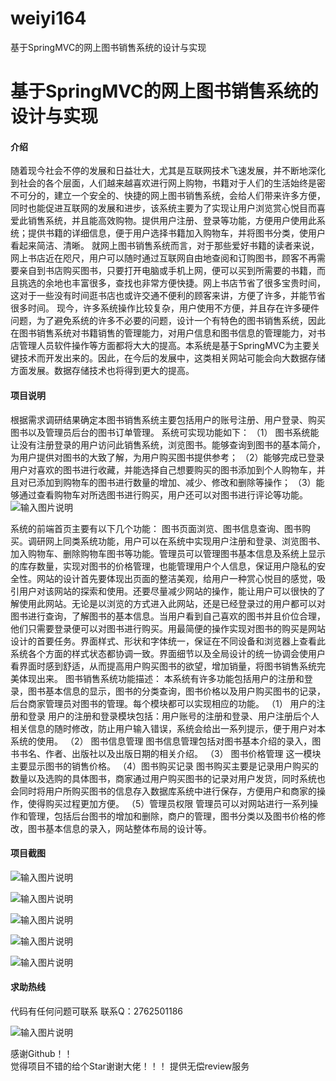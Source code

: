 # weiyi164
基于SpringMVC的网上图书销售系统的设计与实现

# 基于SpringMVC的网上图书销售系统的设计与实现

#### 介绍
随着现今社会不停的发展和日益壮大，尤其是互联网技术飞速发展，并不断地深化到社会的各个层面，人们越来越喜欢进行网上购物，书籍对于人们的生活始终是密不可分的，建立一个安全的、快捷的网上图书销售系统，会给人们带来许多方便，同时也能促进互联网的发展和进步，该系统主要为了实现让用户浏览赏心悦目而喜爱此销售系统，并且能高效购物。提供用户注册、登录等功能，方便用户使用此系统；提供书籍的详细信息，便于用户选择书籍加入购物车，并将图书分类，使用户看起来简洁、清晰。
就网上图书销售系统而言，对于那些爱好书籍的读者来说，网上书店近在咫尺，用户可以随时通过互联网自由地查阅和订购图书，顾客不再需要亲自到书店购买图书，只要打开电脑或手机上网，便可以买到所需要的书籍，而且挑选的余地也丰富很多，查找也非常方便快捷。网上书店节省了很多宝贵时间，这对于一些没有时间逛书店也或许交通不便利的顾客来讲，方便了许多，并能节省很多时间。
现今，许多系统操作比较复杂，用户使用不方便，并且存在许多硬件问题，为了避免系统的许多不必要的问题，设计一个有特色的图书销售系统，因此在图书销售系统对书籍销售的管理能力，对用户信息和图书信息的管理能力，对书店管理人员软件操作等方面都将大大的提高。本系统是基于SpringMVC为主要关键技术而开发出来的。因此，在今后的发展中，这类相关网站可能会向大数据存储方面发展。数据存储技术也将得到更大的提高。












#### 项目说明
根据需求调研结果确定本图书销售系统主要包括用户的账号注册、用户登录、购买图书以及管理员后台的图书订单管理。
系统可实现功能如下：
（1） 图书系统能让没有注册登录的用户访问此销售系统，浏览图书。能够查询到图书的基本简介，为用户提供对图书的大致了解，为用户购买图书提供参考；
（2）能够完成已登录用户对喜欢的图书进行收藏，并能选择自己想要购买的图书添加到个人购物车，并且对已添加到购物车的图书进行数量的增加、减少、修改和删除等操作；
（3）能够通过查看购物车对所选图书进行购买，用户还可以对图书进行评论等功能。
![输入图片说明](https://images.gitee.com/uploads/images/2021/0207/001823_d0d367a3_8621591.png "屏幕截图.png")

系统的前端首页主要有以下几个功能：
图书页面浏览、图书信息查询、图书购买。调研网上同类系统功能，用户可以在系统中实现用户注册和登录、浏览图书、加入购物车、删除购物车图书等功能。管理员可以管理图书基本信息及系统上显示的库存数量，实现对图书的价格管理，也能管理用户个人信息，保证用户隐私的安全性。网站的设计首先要体现出页面的整洁美观，给用户一种赏心悦目的感觉，吸引用户对该网站的探索和使用。还要尽量减少网站的操作，能让用户可以很快的了解使用此网站。无论是以浏览的方式进入此网站，还是已经登录过的用户都可以对图书进行查询，了解图书的基本信息。当用户看到自己喜欢的图书并且价位合理，他们只需要登录便可以对图书进行购买。用最简便的操作实现对图书的购买是网站设计的首要任务。界面样式、形状和字体统一，保证在不同设备和浏览器上查看此系统各个方面的样式状态都协调一致。界面细节以及全局设计的统一协调会使用户看界面时感到舒适，从而提高用户购买图书的欲望，增加销量，将图书销售系统完美体现出来。
图书销售系统功能描述：
本系统有许多功能包括用户的注册和登录，图书基本信息的显示，图书的分类查询，图书价格以及用户购买图书的记录，后台商家管理员对图书的管理。每个模块都可以实现相应的功能。
（1）	用户的注册和登录
用户的注册和登录模块包括：用户账号的注册和登录、用户注册后个人相关信息的随时修改，防止用户输入错误，系统会给出一系列提示，便于用户对本系统的使用。
（2）	图书信息管理
    图书信息管理包括对图书基本介绍的录入，图书书名、作者、出版社以及出版日期的相关介绍。
（3）	图书价格管理
这一模块主要显示图书的销售价格。
（4）图书购买记录
图书购买主要是记录用户购买的数量以及选购的具体图书，商家通过用户购买图书的记录对用户发货，同时系统也会同时将用户所购买图书的信息存入数据库系统中进行保存，方便用户和商家的操作，使得购买过程更加方便。
（5）管理员权限
管理员可以对网站进行一系列操作和管理，包括后台图书的增加和删除，商户的管理，图书分类以及图书价格的修改，图书基本信息的录入，网站整体布局的设计等。








#### 项目截图
![输入图片说明](https://images.gitee.com/uploads/images/2021/0207/001848_5836c114_8621591.png "屏幕截图.png")

![输入图片说明](https://images.gitee.com/uploads/images/2021/0207/001907_ffb45a85_8621591.png "屏幕截图.png")

![输入图片说明](https://images.gitee.com/uploads/images/2021/0207/001921_3594cc6e_8621591.png "屏幕截图.png")

![输入图片说明](https://images.gitee.com/uploads/images/2021/0207/001930_f012c3c8_8621591.png "屏幕截图.png")

![输入图片说明](https://images.gitee.com/uploads/images/2021/0207/001939_03d20b65_8621591.png "屏幕截图.png")

#### 求助热线


代码有任何问题可联系
联系Q：2762501186

                            
![输入图片说明](https://images.gitee.com/uploads/images/2020/1119/003728_cd598bb9_4865385.jpeg "微信.jpg")           

感谢Github！！  
觉得项目不错的给个Star谢谢大佬！！！
提供无偿review服务

